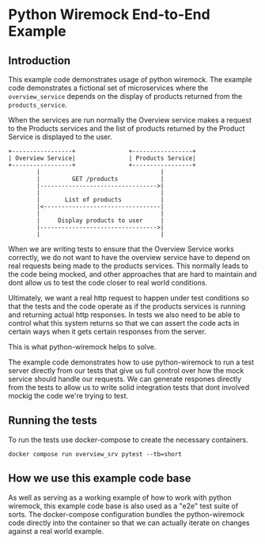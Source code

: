 # Python Wiremock End-to-End Example

## Introduction

This example code demonstrates usage of python wiremock. The example code demonstrates a fictional set of microservices
where the `overview_service` depends on the display of products returned from the `products_service`.

When the services are run normally the Overview service makes a request to the Products services and the list of
products returned by the Product Service is displayed to the user.

```
+-----------------+               +-----------------+
| Overview Service|               | Products Service|
+-----------------+               +-----------------+
        |                                  |
        |         GET /products            |
        |--------------------------------->|
        |                                  |
        |       List of products           |
        |<---------------------------------|
        |                                  |
        |     Display products to user     |
        |--------------------------------->|
        |                                  |
```

When we are writing tests to ensure that the Overview Service works correctly, we do not want to have the overview service
have to depend on real requests being made to the products services. This normally leads to the code being mocked, and other approaches that
are hard to maintain and dont allow us to test the code closer to real world conditions.

Ultimately, we want a real http request to happen under test conditions so that the tests and the code operate as if the products
services is running and returning actual http responses. In tests we also need to be able to control what this system returns
so that we can assert the code acts in certain ways when it gets certain responses from the server.

This is what python-wiremock helps to solve.

The example code demonstrates how to use python-wiremock to run a test server directly from our tests that give us
full control over how the mock service should handle our requests. We can generate respones directly from the tests
to allow us to write solid integration tests that dont involved mockig the code we're trying to test.

## Running the tests

To run the tests use docker-compose to create the necessary containers.

`docker compose run overview_srv pytest --tb=short`

## How we use this example code base

As well as serving as a working example of how to work with python wiremock, this example code base is also used as a "e2e" test suite of sorts.
The docker-compose configuration bundles the python-wiremock code directly into the container so that we can actually iterate on changes against a
real world example.
